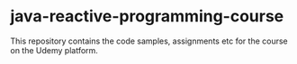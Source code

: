 # java-reactive-programming-course

This repository contains the code samples, assignments etc for the course on the Udemy platform.
